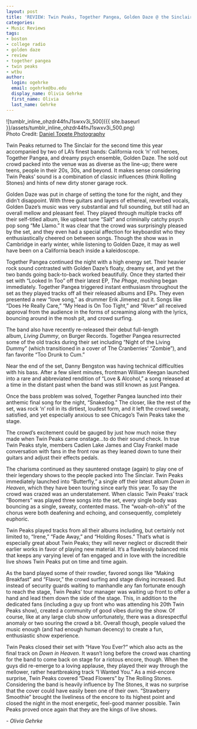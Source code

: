 ```yaml
---
layout: post
title: 'REVIEW: Twin Peaks, Together Pangea, Golden Daze @ the Sinclair 12/07'
categories:
- Music Reviews
tags:
- boston
- college radio
- golden daze
- review
- together pangea
- twin peaks
- wtbu
author:
  login: ogehrke
  email: ogehrke@bu.edu
  display_name: Olivia Gehrke
  first_name: Olivia
  last_name: Gehrke
---
```

![tumblr_inline_ohzdr44fnJ1swxv3i_500]({{ site.baseurl }}/assets/tumblr_inline_ohzdr44fnJ1swxv3i_500.png)  
Photo Credit: [Daniel Topete Photography](http://t.umblr.com/redirect?z=https%3A%2F%2Fwww.facebook.com%2Fdanieltopetephotography%2F&t=NWQzODE4ZGJlMDdlYmIxYTEwMmYwODczZGQyZWU0ODljOGQ4MGJjMSxKRkVmMTdDTA%3D%3D&b=t%3AKIk-PtjejdhRSOqxbjcLKQ&p=http%3A%2F%2Fwtburadio.tumblr.com%2Fpost%2F154294380648%2Fconcert-review-twin-peaks-together-pangea&m=1)

Twin Peaks returned to The Sinclair for the second time this year accompanied by two of LA’s finest bands: California rock ‘n’ roll heroes, Together Pangea, and dreamy psych ensemble, Golden Daze. The sold out crowd packed into the venue was as diverse as the line-up; there were teens, people in their 20s, 30s, and beyond. It makes sense considering Twin Peaks’ sound is a combination of classic influences (think Rolling Stones) and hints of new dirty stoner garage rock.

Golden Daze was put in charge of setting the tone for the night, and they didn’t disappoint. With three guitars and layers of ethereal, reverbed vocals, Golden Daze’s music was very substantial and full sounding, but still had an overall mellow and pleasant feel. They played through multiple tracks off their self-titled album, like upbeat tune “Salt” and criminally catchy psych pop song “Me Llamo.” It was clear that the crowd was surprisingly pleased by the set, and they even had a special affection for keyboardist who they enthusiastically cheered on between songs. Though the show was in Cambridge in early winter, while listening to Golden Daze, it may as well have been on a California beach inside a kaleidoscope.

Together Pangea continued the night with a high energy set. Their heavier rock sound contrasted with Golden Daze’s floaty, dreamy set, and yet the two bands going back-to-back worked beautifully. Once they started their set with “Looked In Too” off their latest EP, _The Phage_, moshing began immediately. Together Pangea triggered instant enthusiasm throughout the set as they played tracks off all their released albums and EPs. They even presented a new “love song,” as drummer Erik Jimenez put it. Songs like “Does He Really Care,” “My Head is On Too Tight,” and “River” all received approval from the audience in the forms of screaming along with the lyrics, bouncing around in the mosh pit, and crowd surfing.

The band also have recently re-released their debut full-length album, _Living Dummy_, on Burger Records. Together Pangea resurrected some of the old tracks during their set including “Night of the Living Dummy” (which transitioned in a cover of The Cranberries’ “Zombie”), and fan favorite “Too Drunk to Cum.”

Near the end of the set, Danny Bengston was having technical difficulties with his bass. After a few silent minutes, frontman William Keegan launched into a rare and abbreviated rendition of “Love & Alcohol,” a song released at a time in the distant past when the band was still known as just Pangea.

Once the bass problem was solved, Together Pangea launched into their anthemic final song for the night, “Snakedog.” The closer, like the rest of the set, was rock ‘n’ roll in its dirtiest, loudest form, and it left the crowd sweaty, satisfied, and yet especially anxious to see Chicago’s Twin Peaks take the stage.

The crowd’s excitement could be gauged by just how much noise they made when Twin Peaks came onstage…to do their sound check. In true Twin Peaks style, members Cadien Lake James and Clay Frankel made conversation with fans in the front row as they leaned down to tune their guitars and adjust their effects pedals.

The charisma continued as they sauntered onstage (again) to play one of their legendary shows to the people packed into The Sinclair. Twin Peaks immediately launched into “Butterfly,” a single off their latest album _Down in Heaven_, which they have been touring since early this year. To say the crowd was crazed was an understatement. When classic Twin Peaks’ track “Boomers” was played three songs into the set, every single body was bouncing as a single, sweaty, contented mass. The “woah-oh-oh’s” of the chorus were both deafening and echoing, and consequently, completely euphoric.

Twin Peaks played tracks from all their albums including, but certainly not limited to, “Irene,” “Fade Away,” and “Holding Roses.” That’s what is especially great about Twin Peaks; they will never neglect or discredit their earlier works in favor of playing new material. It’s a flawlessly balanced mix that keeps any varying level of fan engaged and in love with the incredible live shows Twin Peaks put on time and time again.

As the band played some of their rowdier, favored songs like “Making Breakfast” and “Flavor,” the crowd surfing and stage diving increased. But instead of security guards waiting to manhandle any fan fortunate enough to reach the stage, Twin Peaks’ tour manager was waiting up front to offer a hand and lead them down the side of the stage. This, in addition to the dedicated fans (including a guy up front who was attending his 20th Twin Peaks show), created a community of good vibes during the show. Of course, like at any large club show unfortunately, there was a disrespectful anomaly or two souring the crowd a bit. Overall though, people valued the music enough (and had enough human decency) to create a fun, enthusiastic show experience.

Twin Peaks closed their set with “Have You Ever?” which also acts as the final track on _Down in Heaven_. It wasn’t long before the crowd was chanting for the band to come back on stage for a riotous encore, though. When the guys did re-emerge to a loving applause, they played their way through the mellower, rather heartbreaking track “I Wanted You.” As a mid-encore surprise, Twin Peaks covered “Dead Flowers” by The Rolling Stones. Considering the band is heavily influence by The Stones, it was no surprise that the cover could have easily been one of their own. “Strawberry Smoothie” brought the liveliness of the encore to its highest point and closed the night in the most energetic, feel-good manner possible. Twin Peaks proved once again that they are the kings of live shows.

_\- Olivia Gehrke_